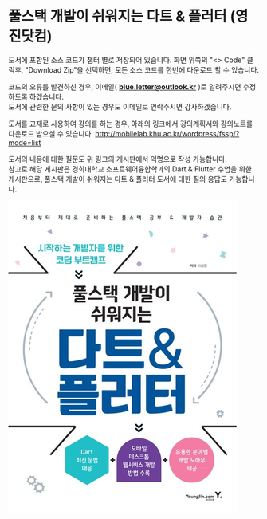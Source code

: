 # 풀스택 개발이 쉬워지는 다트 &amp; 플러터 (영진닷컴)

도서에 포함된 소스 코드가 챕터 별로 저장되어 있습니다.
화면 위쪽의 "<> Code" 클릭후, "Download Zip"을 선택하면, 모든 소스 코드를 한번에 다운로드 할 수 있습니다.

코드의 오류를 발견하신 경우, 이메일( **blue.letter@outlook.kr** )로 알려주시면 수정하도록 하겠습니다.  
도서에 관련한 문의 사항이 있는 경우도 이메일로 연락주시면 감사하겠습니다.

도서를 교재로 사용하여 강의를 하는 경우, 아래의 링크에서 강의계획서와 강의노트를 다운로드 받으실 수 있습니다.
http://mobilelab.khu.ac.kr/wordpress/fssp/?mode=list

도서의 내용에 대한 질문도 위 링크의 게시판에서 익명으로 작성 가능합니다.<br/>
참고로 해당 게시판은 경희대학교 소프트웨어융합학과의 Dart & Flutter 수업을 위한 게시판으로,
풀스택 개발이 쉬워지는 다트 & 플러터 도서에 대한 질의 응답도 가능합니다.

![BOOK TITLE](/BOOKTITLE/TITLE.jpeg)

 
